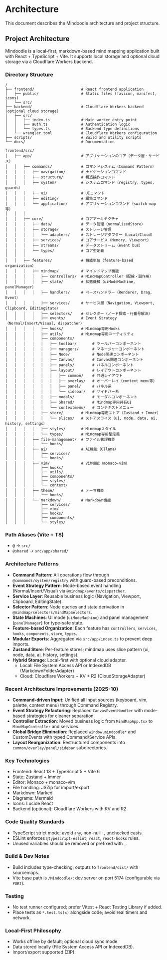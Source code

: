 # Architecture

This document describes the Mindoodle architecture and project structure.

## Project Architecture

Mindoodle is a local-first, markdown-based mind mapping application built with React + TypeScript + Vite. It supports local storage and optional cloud storage via a Cloudflare Workers backend.

### Directory Structure

```
/
├── frontend/                     # React frontend application
│   ├── public/                   # Static files (favicon, manifest, icons)
│   └── src/
├── backend/                      # Cloudflare Workers backend (optional cloud storage)
│   ├── src/
│   │   ├── index.ts              # Main worker entry point
│   │   ├── auth.ts               # Authentication logic
│   │   └── types.ts              # Backend type definitions
│   └── wrangler.toml             # Cloudflare Workers configuration
├── scripts/                      # Build and utility scripts
└── docs/                         # Documentation

frontend/src/
│   ├── app/                      # アプリケーションのコア（データ層・サービス）
│   │   ├── commands/             # コマンドシステム（Command Pattern）
│   │   │   ├── navigation/       # ナビゲーションコマンド
│   │   │   ├── structure/        # 構造操作コマンド
│   │   │   ├── system/           # システムコマンド（registry, types, guards）
│   │   │   ├── ui/               # UIコマンド
│   │   │   ├── editing/          # 編集コマンド
│   │   │   └── application/      # アプリケーションコマンド（switch-map等）
│   │   │
│   │   ├── core/                 # コアアーキテクチャ
│   │   │   ├── data/             # データ管理（normalizedStore）
│   │   │   ├── storage/          # ストレージ管理
│   │   │   │   └── adapters/     # ストレージアダプター（Local/Cloud）
│   │   │   ├── services/         # コアサービス（Memory, Viewport）
│   │   │   ├── streams/          # データストリーム（event bus）
│   │   │   └── types/            # コア型定義
│   │   │
│   │   ├── features/             # 機能単位（feature-based organization）
│   │   │   ├── mindmap/          # マインドマップ機能
│   │   │   │   ├── controllers/  # MindMapController（配線・副作用）
│   │   │   │   ├── state/        # 状態機械（uiModeMachine, panelManager）
│   │   │   │   ├── handlers/     # ベースハンドラー（Renderer, Drag, Event）
│   │   │   │   ├── services/     # サービス層（Navigation, Viewport, Clipboard, EditingState）
│   │   │   │   ├── selectors/    # セレクター（ノード探索・行番号解決）
│   │   │   │   ├── events/       # Event Strategy（Normal/Insert/Visual, dispatcher）
│   │   │   │   ├── hooks/        # Mindmap専用Hooks
│   │   │   │   ├── utils/        # Mindmap専用ユーティリティ
│   │   │   │   ├── components/
│   │   │   │   │   ├── toolbar/       # ツールバーコンポーネント
│   │   │   │   │   ├── managers/      # マネージャーコンポーネント
│   │   │   │   │   ├── Node/          # Node関連コンポーネント
│   │   │   │   │   ├── Canvas/        # Canvas関連コンポーネント
│   │   │   │   │   ├── panels/        # パネルコンポーネント
│   │   │   │   │   ├── layout/        # レイアウトコンポーネント
│   │   │   │   │   │   ├── common/    # 共通レイアウト
│   │   │   │   │   │   ├── overlay/   # オーバーレイ（context menu等）
│   │   │   │   │   │   ├── panel/     # パネル系
│   │   │   │   │   │   └── sidebar/   # サイドバー系
│   │   │   │   │   ├── modals/        # モーダルコンポーネント
│   │   │   │   │   ├── Shared/        # Mindmap専用共有UI
│   │   │   │   │   └── contextmenu/   # コンテキストメニュー
│   │   │   │   ├── store/        # Mindmap専用ストア（Zustand + Immer）
│   │   │   │   │   └── slices/   # ストアスライス（ui, node, data, ai, history, settings）
│   │   │   │   ├── styles/       # Mindmapスタイル
│   │   │   │   └── types/        # Mindmap専用型定義
│   │   │   ├── file-management/  # ファイル管理機能
│   │   │   │   └── hooks/
│   │   │   ├── ai/               # AI機能（Ollama）
│   │   │   │   ├── services/
│   │   │   │   └── hooks/
│   │   │   ├── vim/              # Vim機能（monaco-vim）
│   │   │   │   ├── hooks/
│   │   │   │   ├── utils/
│   │   │   │   ├── components/
│   │   │   │   ├── styles/
│   │   │   │   └── context/
│   │   │   ├── theme/            # テーマ機能
│   │   │   │   └── hooks/
│   │   │   └── markdown/         # Markdown機能
│   │   │       ├── services/
│   │   │       ├── vim/
│   │   │       ├── hooks/
│   │   │       ├── components/
│   │   │       └── styles/
```

### Path Aliases (Vite + TS)

- `@` → `src/`
- `@shared` → `src/app/shared/`

### Architecture Patterns

- **Command Pattern**: All operations flow through `@commands/system/registry` with guard-based preconditions.
- **Event Strategy Pattern**: Mode-based event handling (Normal/Insert/Visual) via `@mindmap/events/dispatcher`.
- **Service Layer**: Reusable business logic (Navigation, Viewport, Clipboard, EditingState).
- **Selector Pattern**: Node queries and state derivation in `@mindmap/selectors/mindMapSelectors`.
- **State Machines**: UI mode (`uiModeMachine`) and panel management (`panelManager`) for type-safe state.
- **Feature-based Organization**: Each feature has `controllers`, `services`, `hooks`, `components`, `store`, `types`.
- **Modular Exports**: Aggregated via `src/app/index.ts` to prevent deep imports.
- **Zustand Store**: Per-feature stores; mindmap uses slice pattern (ui, node, data, ai, history, settings).
- **Hybrid Storage**: Local-first with optional cloud adapter.
  - Local: File System Access API or IndexedDB (MarkdownFolderAdapter)
  - Cloud: Cloudflare Workers + KV + R2 (CloudStorageAdapter)

### Recent Architecture Improvements (2025-10)

- **Command-driven Input**: Unified all input sources (keyboard, vim, palette, context menu) through Command Registry.
- **Event Strategy Refactoring**: Replaced `CanvasEventHandler` with mode-based strategies for cleaner separation.
- **Controller Extraction**: Moved business logic from `MindMapApp.tsx` to `MindMapController` and services.
- **Global Bridge Elimination**: Replaced `window.mindoodle*` and CustomEvents with typed Command/Service APIs.
- **Layout Reorganization**: Restructured components into `common/overlay/panel/sidebar` subdirectories.

### Key Technologies

- Frontend: React 18 + TypeScript 5 + Vite 6
- State: Zustand + Immer
- Editor: Monaco + monaco-vim
- File handling: JSZip for import/export
- Markdown: Marked
- Diagrams: Mermaid
- Icons: Lucide React
- Backend (optional): Cloudflare Workers with KV and R2

### Code Quality Standards

- TypeScript strict mode; avoid `any`, non-null `!`, unchecked casts.
- ESLint enforces `@typescript-eslint`, `react`, `react-hooks` rules.
- Unused variables should be removed or prefixed with `_`.

### Build & Dev Notes

- Build includes type-checking; outputs to `frontend/dist/` with sourcemaps.
- Vite base path is `/Mindoodle/`; dev server on port 5174 (configurable via `PORT`).

### Testing

- No test runner configured; prefer Vitest + React Testing Library if added.
- Place tests as `*.test.ts(x)` alongside code; avoid real timers and network.

### Local-First Philosophy

- Works offline by default; optional cloud sync mode.
- Data stored locally (File System Access API or IndexedDB).
- Import/export supported (ZIP).


